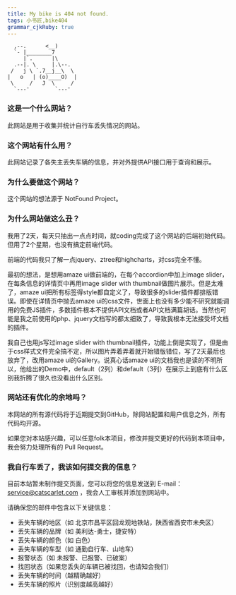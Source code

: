 ```yaml
---
title: My bike is 404 not found.
tags: 小书匠,bike404
grammar_cjkRuby: true
---
```



```
  ,--.      <__)
  `- |________7
     |`.      |\
  .--|. \     |.\--.
 /   j \ `.7__j__\  \
|   o   | (o)____O)  |
 \     /   J  \     /
  `---'        `---'
```

### 这是一个什么网站？

此网站是用于收集并统计自行车丢失情况的网站。

### 这个网站有什么用？

此网站记录了各失主丢失车辆的信息，并对外提供API接口用于查询和展示。

### 为什么要做这个网站？

这个网站的想法源于 NotFound Project。

### 为什么网站做这么丑？

我用了2天，每天只抽出一点点时间，就coding完成了这个网站的后端初始代码。但用了2个星期，也没有搞定前端代码。

前端的代码我只了解一点jquery、ztree和highcharts，对css完全不懂。

最初的想法，是想用amaze ui做前端的，在每个accordion中加上image slider，在每条信息的详情页中再用image slider with thumbnail做图片展示。但是太难了，amaze ui把所有标签得style都自定义了，导致很多的slider插件都排版错误。即使在详情页中抛去amaze ui的css文件，世面上也没有多少能不研究就能调用的免费JS插件，多数插件根本不提供API文档或者API文档满篇胡话。当然也可能是我之前使用的php、jquery文档写的都太细致了，导致我根本无法接受坏文档的插件。

我自己也用js写过image slider with thumbnail插件，功能上倒是实现了，但是由于css样式文件完全搞不定，所以图片弄着弄着就开始错版错位，写了2天最后也放弃了，改用amaze ui的Gallery。说真心话amaze ui的文档我也是读的不明所以，他给出的Demo中，default（2列）和default（3列）在展示上到底有什么区别我折腾了很久也没看出什么区别。

### 网站还有优化的余地吗？

本网站的所有源代码将于近期提交到GitHub，除网站配置和用户信息之外，所有代码均开源。

如果您对本站感兴趣，可以任意folk本项目，修改并提交更好的代码到本项目中，我会努力处理所有的 Pull Request。

### 我自行车丢了，我该如何提交我的信息？

目前本站暂未制作提交页面，您可以将您的信息发送到 E-mail：service@catscarlet.com ，我会人工审核并添加到网站中。

请确保您的邮件中包含以下关键信息：
- 丢失车辆的地区（如 北京市昌平区回龙观地铁站，陕西省西安市未央区）
- 丢失车辆的品牌（如 美利达-勇士，捷安特）
- 丢失车辆的颜色（如 白色）
- 丢失车辆的车型（如 通勤自行车、山地车）
- 报警状态（如 未报警、已报警、已破案）
- 找回状态（如果您丢失的车辆已被找回，也请知会我们）
- 丢失车辆的时间（越精确越好）
- 丢失车辆的照片（识别度越高越好）
